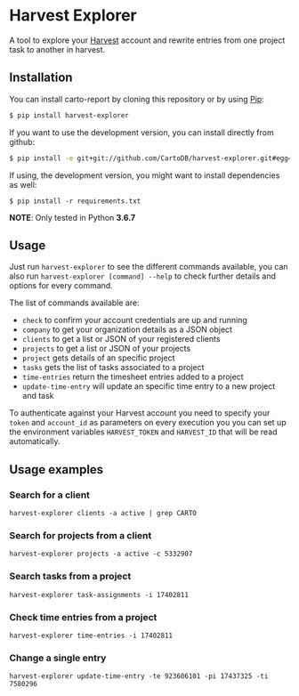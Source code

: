 # Harvest Explorer

A tool to explore your [Harvest](https://www.getharvest.com/) account and rewrite entries from one project task to another in harvest.

## Installation

You can install carto-report by cloning this repository or by using [Pip](http://pypi.python.org/pypi/pip):

```sh
$ pip install harvest-explorer
```

If you want to use the development version, you can install directly from github:

```sh
$ pip install -e git+git://github.com/CartoDB/harvest-explorer.git#egg=harvest-explorer
```

If using, the development version, you might want to install dependencies as well:

```
$ pip install -r requirements.txt
```

**NOTE**: Only tested in Python **3.6.7**

## Usage

Just run `harvest-explorer` to see the different commands available, you can also run `harvest-explorer [command] --help` to check further details and options for every command.

The list of commands available are:

* `check` to confirm your account credentials are up and running
* `company` to get your organization details as a JSON object
* `clients` to get a list or JSON of your registered clients
* `projects` to get a list or JSON of your projects
* `project` gets details of an specific project
* `tasks` gets the list of tasks associated to a project
* `time-entries` return the timesheet entries added to a project
* `update-time-entry` will update an specific time entry to a new project and task

To authenticate against your Harvest account you need to specify your `token` and `account_id` as parameters on every execution you you can set up the environment variables `HARVEST_TOKEN` and `HARVEST_ID` that will be read automatically.

## Usage examples

### Search for a client

```
harvest-explorer clients -a active | grep CARTO
```

### Search for projects from a client

```
harvest-explorer projects -a active -c 5332907
```

### Search tasks from a project

```
harvest-explorer task-assignments -i 17402811
```

### Check time entries from a project

```
harvest-explorer time-entries -i 17402811
```

### Change a single entry

```
harvest-explorer update-time-entry -te 923606101 -pi 17437325 -ti 7580296
```
